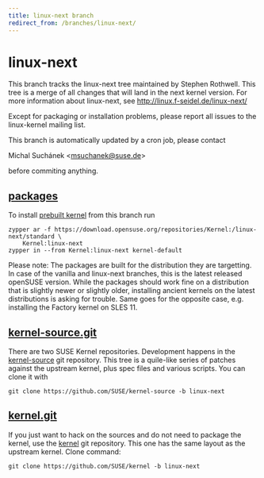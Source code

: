 ```yaml
---
title: linux-next branch
redirect_from: /branches/linux-next/
---
```

# linux-next
This branch tracks the linux-next tree maintained by Stephen Rothwell.
This tree is a merge of all changes that will land in the next kernel
version.  For more information about linux-next, see
http://linux.f-seidel.de/linux-next/

Except for packaging or
installation problems, please report all issues to the linux-kernel
mailing list.

This branch is automatically updated by a cron job, please contact

Michal Suchánek <[msuchanek@suse.de](mailto:msuchanek@suse.de?subject=linux-next%20branch)>

before commiting anything.


## [packages](https://download.opensuse.org/repositories/Kernel:/linux-next)
To install
[prebuilt kernel](https://download.opensuse.org/repositories/Kernel:/linux-next)
from this branch run

```
zypper ar -f https://download.opensuse.org/repositories/Kernel:/linux-next/standard \
    Kernel:linux-next
zypper in --from Kernel:linux-next kernel-default
```

Please note: The packages are built for the distribution they are
targetting. In case of the vanilla and linux-next branches, this is the
latest released openSUSE version. While the packages should work
fine on a distribution that is slightly newer or slightly older,
installing ancient kernels on the latest distributions is asking for
trouble. Same goes for the opposite case, e.g. installing the Factory
kernel on SLES 11.

## [kernel-source.git](https://github.com/SUSE/kernel-source/tree/linux-next)
There are two SUSE Kernel repositories. Development happens in the
[kernel-source](https://github.com/SUSE/kernel-source/tree/linux-next)
git repository. This tree is a quile-like series of patches against the
upstream kernel, plus spec files and various scripts. You can clone it
with

```
git clone https://github.com/SUSE/kernel-source -b linux-next
```

## [kernel.git](https://github.com/SUSE/kernel/tree/linux-next)
If you just want to hack on the sources and do not need to package the
kernel, use the [kernel](https://github.com/SUSE/kernel/tree/linux-next)
git repository. This one has the same layout as the upstream kernel. Clone
command:

```
git clone https://github.com/SUSE/kernel -b linux-next
```


